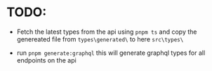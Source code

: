 # TODO:

- Fetch the latest types from the api using `pnpm ts` and copy the genereated file from `types\generated\` to here `src\types\`

- run `pnpm generate:graphql`
  this will generate graphql types for all endpoints on the api
